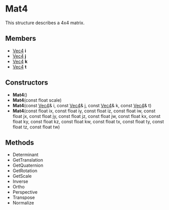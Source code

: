 # Mat4 #
This structure describes a 4x4 matrix.

## Members ##
- [Vec4](API_Vec4) **i**
- [Vec4](API_Vec4) **j**
- [Vec4](API_Vec4) **k**
- [Vec4](API_Vec4) **t**

## Constructors ##
- **Mat4**()
- **Mat4**(const float scale)
- **Mat4**(const [Vec4](API_Vec4)& i, const [Vec4](API_Vec4)& j, const [Vec4](API_Vec4)& k, const [Vec4](API_Vec4)& t)
- **Mat4**(const float ix, const float iy, const float iz, const float iw, const float jx, const float jy, const float jz, const float jw, const float kx, const float ky, const float kz, const float kw, const float tx, const float ty, const float tz, const float tw)

## Methods ##
- Determinant
- GetTranslation
- GetQuaternion
- GetRotation
- GetScale
- Inverse
- Ortho
- Perspective
- Transpose
- Normalize
